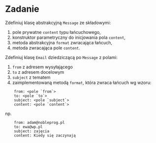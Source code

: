 # Zadanie
Zdefiniuj klasę abstrakcyjną `Message` ze składowymi:
1) pole prywatne `content` typu łańcuchowego,
2) konstruktor parametryczny do inicjowania pola `content`, 
3) metoda abstrakcyjna `format` zwracająca łańcuch,
4) metoda zwracająca pole `content`. 

Zdefiniuj klasę `Email` dziedziczącą po `Message` z polami:
1) `from` z adresem wysyłającego
2) `to` z adresem docelowym
3) `subject` z tematem
4) zaimplementowaną metodą `format`, która zwraca łańcuch wg wzoru:
  
```text
    from: <pole `from`>
    to: <pole `to`>
    subject: <pole `subject`>
    content: <pole `content`>
```
np. 
```text
    from: adam@nobleprog.pl
    to: ewa@wp.pl
    subject: zajęcia
    content: Kiedy się zaczynają
```